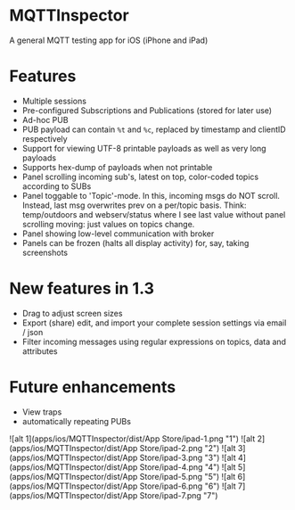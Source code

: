 MQTTInspector
=============

A general MQTT testing app for iOS (iPhone and iPad)

# Features 
* Multiple sessions
* Pre-configured Subscriptions and Publications (stored for later use)
* Ad-hoc PUB
* PUB payload can contain `%t` and `%c`, replaced by timestamp and clientID respectively
* Support for viewing UTF-8 printable payloads as well as very long payloads
* Supports hex-dump of payloads when not printable
* Panel scrolling incoming sub's, latest on top, color-coded topics according to SUBs
* Panel toggable to 'Topic'-mode. In this, incoming msgs do NOT scroll. Instead, last msg overwrites prev on a per/topic basis. Think: temp/outdoors and webserv/status where I see last value without panel scrolling moving: just values on topics change.
* Panel showing low-level communication with broker
* Panels can be frozen (halts all display activity) for, say, taking screenshots

# New features in 1.3
* Drag to adjust screen sizes
* Export (share) edit, and import your complete session settings via email / json
* Filter incoming messages using regular expressions on topics, data and attributes

# Future enhancements
* View traps
* automatically repeating PUBs

![alt 1](apps/ios/MQTTInspector/dist/App Store/ipad-1.png "1")
![alt 2](apps/ios/MQTTInspector/dist/App Store/ipad-2.png "2")
![alt 3](apps/ios/MQTTInspector/dist/App Store/ipad-3.png "3")
![alt 4](apps/ios/MQTTInspector/dist/App Store/ipad-4.png "4")
![alt 5](apps/ios/MQTTInspector/dist/App Store/ipad-5.png "5")
![alt 6](apps/ios/MQTTInspector/dist/App Store/ipad-6.png "6")
![alt 7](apps/ios/MQTTInspector/dist/App Store/ipad-7.png "7")


